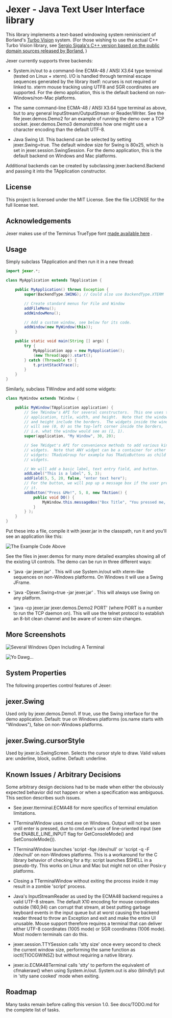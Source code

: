 Jexer - Java Text User Interface library
========================================

This library implements a text-based windowing system reminiscient of
Borland's [Turbo Vision](http://en.wikipedia.org/wiki/Turbo_Vision)
system.  (For those wishing to use the actual C++ Turbo Vision
library, see [Sergio Sigala's C++ version based on the public domain
sources released by Borland.](http://tvision.sourceforge.net/) )

Jexer currently supports three backends:

* System.in/out to a command-line ECMA-48 / ANSI X3.64 type terminal
  (tested on Linux + xterm).  I/O is handled through terminal escape
  sequences generated by the library itself: ncurses is not required
  or linked to.  xterm mouse tracking using UTF8 and SGR coordinates
  are supported.  For the demo application, this is the default
  backend on non-Windows/non-Mac platforms.

* The same command-line ECMA-48 / ANSI X3.64 type terminal as above,
  but to any general InputStream/OutputStream or Reader/Writer.  See
  the file jexer.demos.Demo2 for an example of running the demo over a
  TCP socket.  jexer.demos.Demo3 demonstrates how one might use a
  character encoding than the default UTF-8.

* Java Swing UI.  This backend can be selected by setting
  jexer.Swing=true.  The default window size for Swing is 80x25, which
  is set in jexer.session.SwingSession.  For the demo application,
  this is the default backend on Windows and Mac platforms.

Additional backends can be created by subclassing
jexer.backend.Backend and passing it into the TApplication
constructor.



License
-------

This project is licensed under the MIT License.  See the file LICENSE
for the full license text.



Acknowledgements
----------------

Jexer makes use of the Terminus TrueType font [made available
here](http://files.ax86.net/terminus-ttf/) .



Usage
-----

Simply subclass TApplication and then run it in a new thread:

```Java
import jexer.*;

class MyApplication extends TApplication {

    public MyApplication() throws Exception {
        super(BackendType.SWING); // Could also use BackendType.XTERM

        // Create standard menus for File and Window
        addFileMenu();
        addWindowMenu();

        // Add a custom window, see below for its code.
        addWindow(new MyWindow(this));
    }

    public static void main(String [] args) {
        try {
            MyApplication app = new MyApplication();
            (new Thread(app)).start();
        } catch (Throwable t) {
            t.printStackTrace();
        }
    }
}
```

Similarly, subclass TWindow and add some widgets:

```Java
class MyWindow extends TWindow {

    public MyWindow(TApplication application) {
        // See TWindow's API for several constructors.  This one uses the
        // application, title, width, and height.  Note that the window width
        // and height include the borders.  The widgets inside the window
        // will see (0, 0) as the top-left corner inside the borders,
        // i.e. what the window would see as (1, 1).
        super(application, "My Window", 30, 20);

        // See TWidget's API for convenience methods to add various kinds of
        // widgets.  Note that ANY widget can be a container for other
        // widgets: TRadioGroup for example has TRadioButtons as child
        // widgets.

        // We will add a basic label, text entry field, and button.
        addLabel("This is a label", 5, 3);
        addField(5, 5, 20, false, "enter text here");
        // For the button, we will pop up a message box if the user presses
        // it.
        addButton("Press &Me!", 5, 8, new TAction() {
            public void DO() {
                MyWindow.this.messageBox("Box Title", "You pressed me, yay!");
            }
        } );
    }
}
```

Put these into a file, compile it with jexer.jar in the classpath, run
it and you'll see an application like this:

![The Example Code Above](/screenshots/readme_application.png?raw=true "The application in the text of README.md")

See the files in jexer.demos for many more detailed examples showing
all of the existing UI controls.  The demo can be run in three
different ways:

  * 'java -jar jexer.jar' .  This will use System.in/out with
    xterm-like sequences on non-Windows platforms.  On Windows it will
    use a Swing JFrame.

  * 'java -Djexer.Swing=true -jar jexer.jar' .  This will always use
    Swing on any platform.

  * 'java -cp jexer.jar jexer.demos.Demo2 PORT' (where PORT is a
    number to run the TCP daemon on).  This will use the telnet
    protocol to establish an 8-bit clean channel and be aware of
    screen size changes.



More Screenshots
----------------

![Several Windows Open Including A Terminal](/screenshots/screenshot1.png?raw=true "Several Windows Open Including A Terminal")

![Yo Dawg...](/screenshots/yodawg.png?raw=true "Yo Dawg, I heard you like text windowing systems, so I ran a text windowing system inside your text windowing system so you can have a terminal in your terminal.")



System Properties
-----------------

The following properties control features of Jexer:

  jexer.Swing
  -----------

  Used only by jexer.demos.Demo1.  If true, use the Swing interface
  for the demo application.  Default: true on Windows platforms
  (os.name starts with "Windows"), false on non-Windows platforms.

  jexer.Swing.cursorStyle
  -----------------------

  Used by jexer.io.SwingScreen.  Selects the cursor style to draw.
  Valid values are: underline, block, outline.  Default: underline.



Known Issues / Arbitrary Decisions
----------------------------------

Some arbitrary design decisions had to be made when either the
obviously expected behavior did not happen or when a specification was
ambiguous.  This section describes such issues.

  - See jexer.tterminal.ECMA48 for more specifics of terminal
    emulation limitations.

  - TTerminalWindow uses cmd.exe on Windows.  Output will not be seen
    until enter is pressed, due to cmd.exe's use of line-oriented
    input (see the ENABLE_LINE_INPUT flag for GetConsoleMode() and
    SetConsoleMode()).

  - TTerminalWindow launches 'script -fqe /dev/null' or 'script -q -F
    /dev/null' on non-Windows platforms.  This is a workaround for the
    C library behavior of checking for a tty: script launches $SHELL
    in a pseudo-tty.  This works on Linux and Mac but might not on
    other Posix-y platforms.

  - Closing a TTerminalWindow without exiting the process inside it
    may result in a zombie 'script' process.

  - Java's InputStreamReader as used by the ECMA48 backend requires a
    valid UTF-8 stream.  The default X10 encoding for mouse
    coordinates outside (160,94) can corrupt that stream, at best
    putting garbage keyboard events in the input queue but at worst
    causing the backend reader thread to throw an Exception and exit
    and make the entire UI unusable.  Mouse support therefore requires
    a terminal that can deliver either UTF-8 coordinates (1005 mode)
    or SGR coordinates (1006 mode).  Most modern terminals can do
    this.

  - jexer.session.TTYSession calls 'stty size' once every second to
    check the current window size, performing the same function as
    ioctl(TIOCGWINSZ) but without requiring a native library.

  - jexer.io.ECMA48Terminal calls 'stty' to perform the equivalent of
    cfmakeraw() when using System.in/out.  System.out is also
    (blindly!)  put in 'stty sane cooked' mode when exiting.



Roadmap
-------

Many tasks remain before calling this version 1.0.  See docs/TODO.md
for the complete list of tasks.
